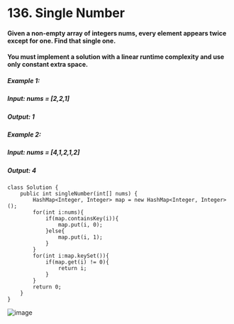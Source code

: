 # 136. Single Number

#### Given a non-empty array of integers nums, every element appears twice except for one. Find that single one.
#### You must implement a solution with a linear runtime complexity and use only constant extra space.

##### Example 1:
#####    Input: nums = [2,2,1]
#####    Output: 1
##### Example 2: 
#####    Input: nums = [4,1,2,1,2]
#####    Output: 4

```
class Solution {
    public int singleNumber(int[] nums) {
        HashMap<Integer, Integer> map = new HashMap<Integer, Integer>();
        for(int i:nums){
            if(map.containsKey(i)){
                map.put(i, 0);
            }else{
                map.put(i, 1);
            }
        }
        for(int i:map.keySet()){
            if(map.get(i) != 0){
                return i;
            }
        }
        return 0;
    }
}
```
![image](https://user-images.githubusercontent.com/97871497/187668982-82613b31-7b33-414d-94fa-d10351c8c39a.png)
